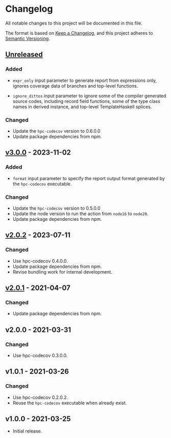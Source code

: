 # Changelog

All notable changes to this project will be documented in this file.

The format is based on [Keep a Changelog](https://keepachangelog.com/en/1.0.0/),
and this project adheres to [Semantic Versioning](https://semver.org/spec/v2.0.0.html).

## [Unreleased](#)

### Added

- ``expr_only`` input parameter to generate report from expressions
  only, ignores coverage data of branches and top-level functions.

- ``ignore_dittos`` input parameter to ignore some of the compiler
  generated source codes, including record field functions, some of
  the type class names in derived instance, and top-level
  TemplateHaskell splices.

### Changed

- Update the ``hpc-codecov`` version to 0.6.0.0
- Update package dependencies from npm.

## [v3.0.0] - 2023-11-02

[v3.0.0]: https://github.com/8c6794b6/hpc-codecov-action/releases/tag/v3.0.0

### Added

- ``format`` input parameter to specify the report output format
  generated by the ``hpc-codecov`` executable.

### Changed

- Update the ``hpc-codecov`` version to 0.5.0.0
- Update the node version to run the action from ``node16`` to ``node20``.
- Update package dependencies from npm.

## [v2.0.2] - 2023-07-11

[v2.0.2]: https://github.com/8c6794b6/hpc-codecov-action/releases/tag/v2.0.2

### Changed

- Use hpc-codecov 0.4.0.0.
- Update package dependencies from npm.
- Revise bundling work for internal development.

## [v2.0.1] - 2021-04-07

[v2.0.1]: https://github.com/8c6794b6/hpc-codecov-action/releases/tag/v2.0.1

### Changed

- Update package dependencies from npm.

## v2.0.0 - 2021-03-31

### Changed

- Use hpc-codecov 0.3.0.0.

## v1.0.1 - 2021-03-26

### Changed

- Use hpc-codecov 0.2.0.2.
- Reuse the ``hpc-codecov`` executable when already exist.

## v1.0.0 - 2021-03-25

- Initial release.

